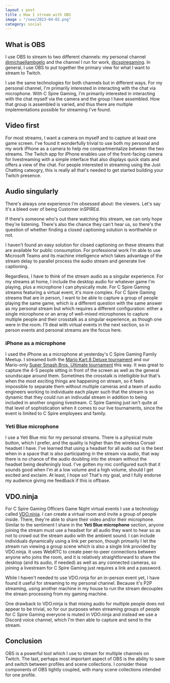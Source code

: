 ```yaml
---
layout : post
title : How I stream with OBS
image : "/seo/2023-04-02.png"
category: social
---
```


## What is OBS

I use OBS to stream to two different channels: my personal channel [@michaellambgelo](https://twitch.tv/michaellambgelo) and the channel I run for work, [@cspiregaming](https://twitch.tv/cspiregaming). In general, I use OBS to put together the primary view for what I want to stream to Twitch.

I use the same technologies for both channels but in different ways. For my personal channel, I'm primarily interested in interacting with the chat via microphone. With C Spire Gaming, I'm primarily interested in interacting with the chat myself via the camera and the group I have assembled. How that group is assembled is varied, and thus there are multiple implementations possible for streaming I've found. 

## Video first

For most streams, I want a camera on myself and to capture at least one game screen. I've found it wonderfully trivial to use both my personal and my work iPhone as a camera to help me compartmentalize between the two streams. The Twitch app for iPhone enables use of the front-facing camera for livestreaming with a simple interface that also displays quick stats and offers a view of the chat. For people interested in streaming using the Just Chatting cateogry, this is really all that's needed to get started building your Twitch presence.

## Audio singularly

There's always one experience I'm obsessed about: the viewers. Let's say it's a bleed over of being Customer inSPIREd.

If there's someone who's out there watching this stream, we can only hope they're listening. There's also the chance they can't hear us, so there's the question of whether finding a closed captioning solution is worthwhile or not.

I haven't found an easy solution for closed captioning on these streams that are available for public consumption. For professional work I'm able to use Microsoft Teams and its machine intelligence which takes advantage of the stream delay to parallel process the audio stream and generate live captioning.

Regardless, I have to think of the stream audio as a singular experience. For my streams at home, I include the desktop audio for whatever game I'm playing, plus a microphone I can physically mute. For C Spire Gaming streams featuring a virtual event, it's more complex. For C Spire Gaming streams that are in person, I want to be able to capture a group of people playing the same game, which is a different question with the same answer as my personal stream but which requires a different configuration: either a single microphone or an array of well-mixed microphones to capture multiple people and their crosstalk as a singular experience, as though one were in the room. I'll deal with virtual events in the next section, so in person events and personal streams are the focus here.

### iPhone as a microphone

I used the iPhone as a microphone at yesterday's C Spire Gaming Family Meetup. I streamed both the [Mario Kart 8 Deluxe tournament](https://cspiregaming.challonge.com/mk8_april2023) and our Mario-only [Super Smash Bros. Ultimate tournament](https://cspiregaming.challonge.com/smash_april2023) this way. It was great to capture the 4-5 people sitting in front of the screen as well as the general soundscape around them. Sometimes the crosstalk is intelligible but that's when the most exciting things are happening on stream, so it feels impossible to separate them without multiple cameras and a team of audio engineers working to individuate each player such that the stream is so dynamic that they could run an indivudal stream in addition to being included in another ongoing livestream. C Spire Gaming just isn't quite at that level of sophistication when it comes to our live tournaments, since the event is limited to C Spire employees and family.

### Yeti Blue microphone

I use a Yeti Blue mic for my personal streams. There is a physical mute button, which I prefer, and the quality is higher than the wireless Corsair headset I have. I've learned that using a headset for all audio out is the best when in a space that is also participating in the stream via audio, that way there is no chance of the audio doubling into the stream without the headset being deafeningly loud. I've gotten my mic configured such that it sounds good when I'm at a low volume and a high volume, should I get excited and exclaim. At least, I hope so! That's my goal, and I fully endorse my audience giving me feedback if this is offbase.

## VDO.ninja

For C Spire Gaming Officers Game Night virtual events I use a technology called [VDO.ninja](https://vdo.ninja). I can create a virtual room and invite a group of people inside. There, they're able to share their video and/or their microphone. Similar to the sentiment I share in the **Yeti Blue microphone** section, anyone joining the stream must use a headset for all audio they want to hear so as not to crowd out the stream audio with the ambient sound. I can include individuals dynamically using a link per person, though primarily I let the stream run viewing a group scene which is also a single link provided by VDO.ninja. It uses WebRTC to create peer-to-peer connections between anyone who joins the room, and it is relatively straightforward to share the desktop (and its audio, if needed) as well as any connected cameras, so joining a livestream for C Spire Gaming just requires a link and a password.

While I haven't needed to use VDO.ninja for an in-person event yet, I have found it useful for streaming to my personal channel. Because it's P2P streaming, using another machine in my house to run the stream decouples the stream processing from my gaming machine.

One drawback to VDO.ninja is that mixing audio for multiple people does not appear to be trivial, so for our purposes when streaming groups of people for C Spire Gaming everyone is muted in VDO.ninja and instead we use a Discord voice channel, which I'm then able to capture and send to the stream.

## Conclusion

OBS is a powerful tool which I use to stream for multiple channels on Twitch. The last, perhaps most important aspect of OBS is the ability to save and switch between profiles and scene collections. I consider these components of OBS tightly coupled, with many scene collections intended for one profile.
